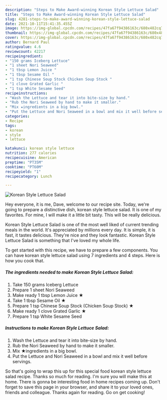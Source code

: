 ```yaml
---
description: "Steps to Make Award-winning Korean Style Lettuce Salad"
title: "Steps to Make Award-winning Korean Style Lettuce Salad"
slug: 4281-steps-to-make-award-winning-korean-style-lettuce-salad
date: 2021-10-11T15:41:35.455Z
image: https://img-global.cpcdn.com/recipes/47fa67f94386163c/680x482cq70/korean-style-lettuce-salad-recipe-main-photo.jpg
thumbnail: https://img-global.cpcdn.com/recipes/47fa67f94386163c/680x482cq70/korean-style-lettuce-salad-recipe-main-photo.jpg
cover: https://img-global.cpcdn.com/recipes/47fa67f94386163c/680x482cq70/korean-style-lettuce-salad-recipe-main-photo.jpg
author: Bernard Paul
ratingvalue: 4.6
reviewcount: 42217
recipeingredient:
- "150 grams Iceberg Lettuce"
- "1 sheet Nori Seaweed"
- "1 tbsp Lemon Juice "
- "1 tbsp Sesame Oil "
- "1 tsp Chinese Soup Stock Chicken Soup Stock "
- "1 clove Grated Garlic "
- "1 tsp White Sesame Seed"
recipeinstructions:
- "Wash the Lettuce and tear it into bite-size by hand."
- "Rub the Nori Seaweed by hand to make it smaller."
- "Mix ★ingredients in a big bowl."
- "Put the Lettuce and Nori Seaweed in a bowl and mix it well before servings."
categories:
- Recipe
tags:
- korean
- style
- lettuce

katakunci: korean style lettuce 
nutrition: 277 calories
recipecuisine: American
preptime: "PT35M"
cooktime: "PT60M"
recipeyield: "1"
recipecategory: Lunch

---
```



![Korean Style Lettuce Salad](https://img-global.cpcdn.com/recipes/47fa67f94386163c/680x482cq70/korean-style-lettuce-salad-recipe-main-photo.jpg)

Hey everyone, it is me, Dave, welcome to our recipe site. Today, we're going to prepare a distinctive dish, korean style lettuce salad. It is one of my favorites. For mine, I will make it a little bit tasty. This will be really delicious.

Korean Style Lettuce Salad is one of the most well liked of current trending meals in the world. It's appreciated by millions every day. It is simple, it is fast, it tastes delicious. They're nice and they look fantastic. Korean Style Lettuce Salad is something that I've loved my whole life.




To get started with this recipe, we have to prepare a few components. You can have korean style lettuce salad using 7 ingredients and 4 steps. Here is how you cook that.

<!--inarticleads1-->

##### The ingredients needed to make Korean Style Lettuce Salad:

1. Take 150 grams Iceberg Lettuce
1. Prepare 1 sheet Nori Seaweed
1. Make ready 1 tbsp Lemon Juice ★
1. Take 1 tbsp Sesame Oil ★
1. Prepare 1 tsp Chinese Soup Stock (Chicken Soup Stock) ★
1. Make ready 1 clove Grated Garlic ★
1. Prepare 1 tsp White Sesame Seed




<!--inarticleads2-->

##### Instructions to make Korean Style Lettuce Salad:

1. Wash the Lettuce and tear it into bite-size by hand.
1. Rub the Nori Seaweed by hand to make it smaller.
1. Mix ★ingredients in a big bowl.
1. Put the Lettuce and Nori Seaweed in a bowl and mix it well before servings.




So that's going to wrap this up for this special food korean style lettuce salad recipe. Thanks so much for reading. I'm sure you will make this at home. There is gonna be interesting food in home recipes coming up. Don't forget to save this page in your browser, and share it to your loved ones, friends and colleague. Thanks again for reading. Go on get cooking!
